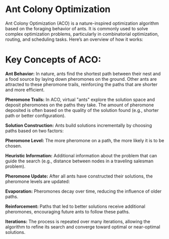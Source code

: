 # Ant Colony Optimization

Ant Colony Optimization (ACO) is a nature-inspired optimization algorithm based on the foraging behavior of ants. 
It is commonly used to solve complex optimization problems, particularly in combinatorial optimization, routing, and scheduling tasks. Here’s an overview of how it works:

# Key Concepts of ACO:
**Ant Behavior:** 
In nature, ants find the shortest path between their nest and a food source by laying down pheromones on the ground.
Other ants are attracted to these pheromone trails, reinforcing the paths that are shorter and more efficient.

**Pheromone Trails:**
In ACO, virtual "ants" explore the solution space and deposit pheromones on the paths they take. 
The amount of pheromone deposited is often based on the quality of the solution found (e.g., shorter path or better configuration).

**Solution Construction:** Ants build solutions incrementally by choosing paths based on two factors:

**Pheromone Level:** 
The more pheromone on a path, the more likely it is to be chosen.

**Heuristic Information:**
Additional information about the problem that can guide the search (e.g., distance between nodes in a traveling salesman problem).

**Pheromone Update:** After all ants have constructed their solutions, the pheromone levels are updated:

**Evaporation:**
Pheromones decay over time, reducing the influence of older paths.

**Reinforcement:**
Paths that led to better solutions receive additional pheromones, encouraging future ants to follow these paths.

**Iterations:**
The process is repeated over many iterations, allowing the algorithm to refine its search and converge toward optimal or near-optimal solutions.
